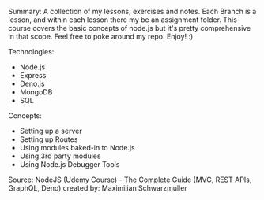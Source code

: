 Summary:
A collection of my lessons, exercises  and notes. Each Branch is a lesson, and within each lesson there my be an assignment folder. This course covers the basic concepts of node.js but it's pretty comprehensive in that scope. Feel free to poke around my repo. Enjoy! :) 

Technologies:
- Node.js
- Express
- Deno.js
- MongoDB
- SQL

Concepts:

- Setting up a server
- Setting up Routes
- Using modules baked-in to Node.js
- Using 3rd party modules
- Using Node.js Debugger Tools


Source: 
NodeJS (Udemy Course) - The Complete Guide (MVC, REST APIs, GraphQL, Deno)
created by: Maximilian Schwarzmuller
